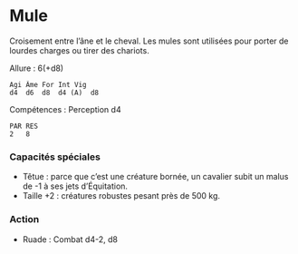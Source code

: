 
# Mule
Croisement entre l’âne et le cheval. Les mules sont utilisées pour porter de lourdes charges ou tirer des chariots.

Allure : 6(+d8)
```
Agi	Âme	For	Int	Vig
d4	d6	d8	d4 (A)	d8
```
Compétences : Perception d4
```
PAR	RES
2	8
```
### Capacités spéciales
- Têtue : parce que c’est une créature bornée, un cavalier subit un malus de -1 à ses jets d’Équitation.
- Taille +2 : créatures robustes pesant près de 500 kg.
### Action
- Ruade : Combat d4-2, d8

